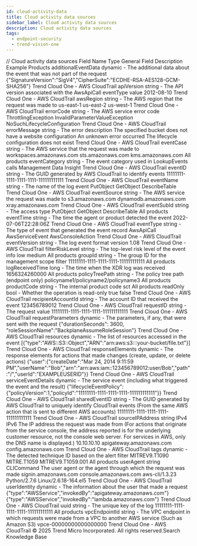 ```yaml
---
id: cloud-activity-data
title: Cloud activity data sources
sidebar_label: Cloud activity data sources
description: Cloud activity data sources
tags:
  - endpoint-security
  - trend-vision-one
---
```


/*<![CDATA[*/ $('#title').html($('meta[name=map-description]').attr('content')); /*]]>*/ Cloud activity data sources Field Name Type General Field Description Example Products additionalEventData dynamic - The additional data about the event that was not part of the request {"SignatureVersion":"SigV4","CipherSuite":"ECDHE-RSA-AES128-GCM-SHA256"} Trend Cloud One - AWS CloudTrail apiVersion string - The API version associated with the AwsApiCall eventType value 2012-08-10 Trend Cloud One - AWS CloudTrail awsRegion string - The AWS region that the request was made to us-east-1 us-east-2 us-west-1 Trend Cloud One - AWS CloudTrail errorCode string - The AWS service error code ThrottlingException InvalidParameterValueException NoSuchLifecycleConfiguration Trend Cloud One - AWS CloudTrail errorMessage string - The error description The specified bucket does not have a website configuration An unknown error occurred The lifecycle configuration does not exist Trend Cloud One - AWS CloudTrail eventCase string - The AWS service that the request was made to workspaces.amazonaws.com sts.amazonaws.com kms.amazonaws.com All products eventCategory string - The event category used in LookupEvents calls Management Data Insight Trend Cloud One - AWS CloudTrail eventID string - The GUID generated by AWS CloudTrail to identify events 11111111-1111-1111-1111-111111111111 Trend Cloud One - AWS CloudTrail eventName string - The name of the log event PutObject GetObject DescribeTable Trend Cloud One - AWS CloudTrail eventSource string - The AWS service the request was made to s3.amazonaws.com dynamodb.amazonaws.com xray.amazonaws.com Trend Cloud One - AWS CloudTrail eventSubId string - The access type PutObject GetObject DescribeTable All products eventTime string - The time the agent or product detected the event 2022-07-06T22:28:06Z Trend Cloud One - AWS CloudTrail eventType string - The type of event that generated the event record AwsApiCall AwsServiceEvent AwsConsoleAction Trend Cloud One - AWS CloudTrail eventVersion string - The log event format version 1.08 Trend Cloud One - AWS CloudTrail filterRiskLevel string - The top-level risk level of the event info low medium All products groupId string - The group ID for the management scope filter 11111111-1111-1111-1111-111111111111 All products logReceivedTime long - The time when the XDR log was received 1656324260000 All products policyTreePath string - The policy tree path (endpoint only) policyname1/policyname2/policyname3 All products productCode string - The internal product code sct All products readOnly bool - Whether the operation is read-only true false Trend Cloud One - AWS CloudTrail recipientAccountId string - The account ID that received the event 123456789012 Trend Cloud One - AWS CloudTrail requestID string - The request value 11111111-1111-1111-1111-111111111111 Trend Cloud One - AWS CloudTrail requestParameters dynamic - The parameters, if any, that were sent with the request {"durationSeconds": 3600, "roleSessionName":"BackplaneAssumeRoleSession"} Trend Cloud One - AWS CloudTrail resources dynamic - The list of resources accessed in the event [{"type":"AWS::S3::Object","ARN":"arn:aws:s3:::your-bucket/file.txt"}] Trend Cloud One - AWS CloudTrail responseElements dynamic - The response elements for actions that made changes (create, update, or delete actions) {"user":{"createDate":"Mar 24, 2014 9:11:59 PM","userName":"Bob","arn":"arn:aws:iam::123456789012:user/Bob","path":"/","userId":"EXAMPLEUSERID"}} Trend Cloud One - AWS CloudTrail serviceEventDetails dynamic - The service event (including what triggered the event and the result) {"lifecycleEventPolicy":{"policyVersion":1,"policyId":"11111111-1111-1111-1111-111111111111"}} Trend Cloud One - AWS CloudTrail sharedEventID string - The GUID generated by AWS CloudTrail to uniquely identify CloudTrail events (From the same AWS action that is sent to different AWS accounts) 11111111-1111-1111-1111-111111111111 Trend Cloud One - AWS CloudTrail sourceIPAddress string IPv4 IPv6 The IP address the request was made from (For actions that originate from the service console, the address reported is for the underlying customer resource, not the console web server. For services in AWS, only the DNS name is displayed.) 10.10.10.10 apigateway.amazonaws.com config.amazonaws.com Trend Cloud One - AWS CloudTrail tags dynamic - The detected technique ID based on the alert filter MITREV9.T1090 MITRE.T1059 MITREV9.T1059.001 All products userAgent string CLICommand The user agent or the agent through which the request was made signin.amazonaws.com console.amazonaws.com aws-cli/1.3.23 Python/2.7.6 Linux/2.6.18-164.el5 Trend Cloud One - AWS CloudTrail userIdentity dynamic - The information about the user that made a request {"type":"AWSService","invokedBy":"apigateway.amazonaws.com"} {"type":"AWSService","invokedBy":"lambda.amazonaws.com"} Trend Cloud One - AWS CloudTrail uuid string - The unique key of the log 11111111-1111-1111-1111-111111111111 All products vpcEndpointId string - The VPC endpoint in which requests were made from a VPC to another AWS service (Such as Amazon S3) vpce-00000000000000000 Trend Cloud One - AWS CloudTrail © 2025 Trend Micro Incorporated. All rights reserved.Search Knowledge Base